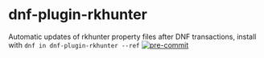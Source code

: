 # dnf-plugin-rkhunter
Automatic updates of rkhunter property files after DNF transactions, install with `dnf in dnf-plugin-rkhunter --ref`
[![pre-commit](https://img.shields.io/badge/pre--commit-enabled-brightgreen?logo=pre-commit&logoColor=white)](https://github.com/pre-commit/pre-commit)
